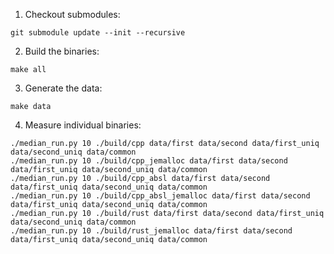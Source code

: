 1. Checkout submodules:

`git submodule update --init --recursive`

2. Build the binaries:

`make all`

3. Generate the data:

`make data`

4. Measure individual binaries:

```
./median_run.py 10 ./build/cpp data/first data/second data/first_uniq data/second_uniq data/common
./median_run.py 10 ./build/cpp_jemalloc data/first data/second data/first_uniq data/second_uniq data/common
./median_run.py 10 ./build/cpp_absl data/first data/second data/first_uniq data/second_uniq data/common
./median_run.py 10 ./build/cpp_absl_jemalloc data/first data/second data/first_uniq data/second_uniq data/common
./median_run.py 10 ./build/rust data/first data/second data/first_uniq data/second_uniq data/common
./median_run.py 10 ./build/rust_jemalloc data/first data/second data/first_uniq data/second_uniq data/common
```
